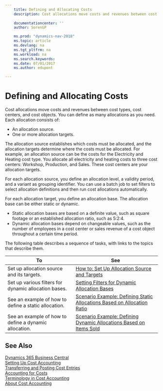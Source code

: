 ```yaml
---
    title: Defining and Allocating Costs 
    description: Cost allocations move costs and revenues between cost types, cost centers, and cost objects. You can define as many allocations as you need.
    
    documentationcenter: ''
    author: SorenGP

    ms.prod: "dynamics-nav-2018"
    ms.topic: article
    ms.devlang: na
    ms.tgt_pltfrm: na
    ms.workload: na
    ms.search.keywords:
    ms.date: 07/01/2017
    ms.author: edupont

---
```

# Defining and Allocating Costs
Cost allocations move costs and revenues between cost types, cost centers, and cost objects. You can define as many allocations as you need. Each allocation consists of:  

-   An allocation source.  
-   One or more allocation targets.  

The allocation source establishes which costs must be allocated, and the allocation targets determine where the costs must be allocated. For example, an allocation source can be the costs for the Electricity and Heating cost type. You allocate all electricity and heating costs to three cost centers: Workshop, Production, and Sales. These cost centers are your allocation targets.  

For each allocation source, you define an allocation level, a validity period, and a variant as grouping identifier. You can use a batch job to set filters to select allocation definitions and then run cost allocations automatically.  

For each allocation target, you define an allocation base. The allocation base can be either static or dynamic.  

-   Static allocation bases are based on a definite value, such as square footage or an established allocation ratio, such as 5:2:4.  
-   Dynamic allocation bases depend on changeable values, such as the number of employees in a cost center or sales revenue of a cost object throughout a certain time period.  

The following table describes a sequence of tasks, with links to the topics that describe them.

|To|See|  
|--------|---------|  
|Set up allocation source and its targets.|[How to: Set Up Allocation Source and Targets](finance-how-to-set-up-allocation-source-and-targets.md)|  
|Set up various filters for dynamic allocation bases.|[Setting Filters for Dynamic Allocation Bases](finance-setting-filters-for-dynamic-allocation-bases.md)|  
|See an example of how to define a static allocation.|[Scenario Example: Defining Static Allocations Based on Allocation Ratio](finance-scenario-example-defining-static-allocations-based-on-allocation-ratio.md)|  
|See an example of how to define a dynamic allocation.|[Scenario Example: Defining Dynamic Allocations Based on Items Sold](finance-scenario-example-defining-dynamic-allocations-based-on-items-sold.md)|  

## See Also
[Dynamics 365 Business Central](/dynamics365/business-central/)  
[Setting Up Cost Accounting](finance-set-up-cost-accounting.md)   
 [Transferring and Posting Cost Entries](finance-transfer-and-post-cost-entries.md)   
 [Accounting for Costs](finance-manage-cost-accounting.md)   
 [Terminology in Cost Accounting](finance-terminology-in-cost-accounting.md)   
 [About Cost Accounting](finance-about-cost-accounting.md)

